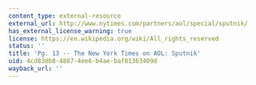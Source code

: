 ```yaml
---
content_type: external-resource
external_url: http://www.nytimes.com/partners/aol/special/sputnik/
has_external_license_warning: true
license: https://en.wikipedia.org/wiki/All_rights_reserved
status: ''
title: 'Pg. 13 -- The New York Times on AOL: Sputnik'
uid: 4cd83db8-4887-4ee6-b4ae-baf81363409d
wayback_url: ''
---
```


